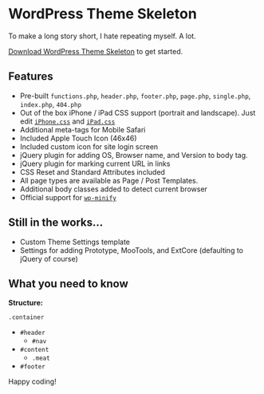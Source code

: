 WordPress Theme Skeleton 
=========

To make a long story short, I hate repeating myself. A lot. 

[Download WordPress Theme Skeleton](http://github.com/kennethreitz/wordpress-theme-skeleton/zipball/HEAD) to get started.


Features
--------

* Pre-built `functions.php`, `header.php`, `footer.php`, `page.php`, `single.php`, `index.php`, `404.php`
* Out of the box iPhone / iPad CSS support (portrait and landscape). Just edit [`iPhone.css`](http://github.com/kennethreitz/wordpress-theme-skeleton/blob/master/css/iphone.css) and [`iPad.css`](http://github.com/kennethreitz/wordpress-theme-skeleton/blob/master/css/ipad.css)
* Additional meta-tags for Mobile Safari
* Included Apple Touch Icon (46x46)
* Included custom icon for site login screen
* jQuery plugin for adding OS, Browser name, and Version to body tag.
* jQuery plugin for marking current URL in links 
* CSS Reset and Standard Attributes included
* All page types are available as Page / Post Templates.
* Additional body classes added to detect current browser
* Official support for [`wp-minify`](http://omninoggin.com/wordpress-plugins/wp-minify-wordpress-plugin/)


Still in the works...
---------------

* Custom Theme Settings template
* Settings for adding Prototype, MooTools, and ExtCore (defaulting to jQuery of course)


What you need to know
--------

**Structure:**

`.container`

  - `#header`
      * `#nav`
  - `#content`
      * `.meat`
  - `#footer`

Happy coding!